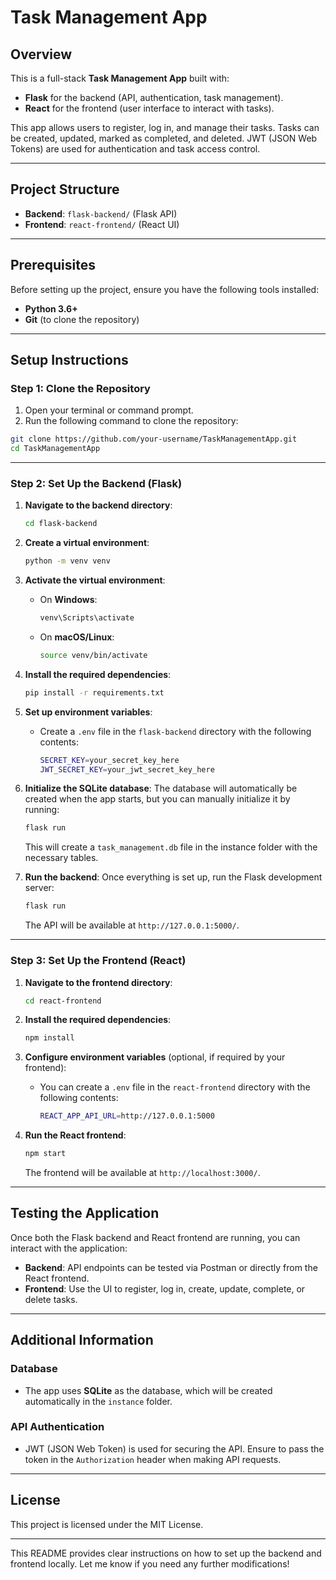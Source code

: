 
# Task Management App

## Overview

This is a full-stack **Task Management App** built with:
- **Flask** for the backend (API, authentication, task management).
- **React** for the frontend (user interface to interact with tasks).

This app allows users to register, log in, and manage their tasks. Tasks can be created, updated, marked as completed, and deleted. JWT (JSON Web Tokens) are used for authentication and task access control.

---

## Project Structure

- **Backend**: `flask-backend/` (Flask API)
- **Frontend**: `react-frontend/` (React UI)

---

## Prerequisites

Before setting up the project, ensure you have the following tools installed:

- **Python 3.6+**
- **Git** (to clone the repository)

---

## Setup Instructions

### Step 1: Clone the Repository

1. Open your terminal or command prompt.
2. Run the following command to clone the repository:

```bash
git clone https://github.com/your-username/TaskManagementApp.git
cd TaskManagementApp
```

---

### Step 2: Set Up the Backend (Flask)

1. **Navigate to the backend directory**:

   ```bash
   cd flask-backend
   ```

2. **Create a virtual environment**:

   ```bash
   python -m venv venv
   ```

3. **Activate the virtual environment**:
   - On **Windows**:
     ```bash
     venv\Scripts\activate
     ```
   - On **macOS/Linux**:
     ```bash
     source venv/bin/activate
     ```

4. **Install the required dependencies**:

   ```bash
   pip install -r requirements.txt
   ```

5. **Set up environment variables**:
   - Create a `.env` file in the `flask-backend` directory with the following contents:
     ```bash
     SECRET_KEY=your_secret_key_here
     JWT_SECRET_KEY=your_jwt_secret_key_here
     ```

6. **Initialize the SQLite database**:
   The database will automatically be created when the app starts, but you can manually initialize it by running:
   
   ```bash
   flask run
   ```

   This will create a `task_management.db` file in the instance folder with the necessary tables.

7. **Run the backend**:
   Once everything is set up, run the Flask development server:

   ```bash
   flask run
   ```

   The API will be available at `http://127.0.0.1:5000/`.

---

### Step 3: Set Up the Frontend (React)

1. **Navigate to the frontend directory**:

   ```bash
   cd react-frontend
   ```

2. **Install the required dependencies**:

   ```bash
   npm install
   ```

3. **Configure environment variables** (optional, if required by your frontend):
   - You can create a `.env` file in the `react-frontend` directory with the following contents:
     ```bash
     REACT_APP_API_URL=http://127.0.0.1:5000
     ```

4. **Run the React frontend**:

   ```bash
   npm start
   ```

   The frontend will be available at `http://localhost:3000/`.

---

## Testing the Application

Once both the Flask backend and React frontend are running, you can interact with the application:

- **Backend**: API endpoints can be tested via Postman or directly from the React frontend.
- **Frontend**: Use the UI to register, log in, create, update, complete, or delete tasks.

---

## Additional Information

### Database
- The app uses **SQLite** as the database, which will be created automatically in the `instance` folder.
  
### API Authentication
- JWT (JSON Web Token) is used for securing the API. Ensure to pass the token in the `Authorization` header when making API requests.

---

## License

This project is licensed under the MIT License.

---

This README provides clear instructions on how to set up the backend and frontend locally. Let me know if you need any further modifications!
